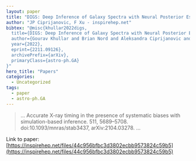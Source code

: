 ```yaml
---
layout: paper
title: "DIGS: Deep Inference of Galaxy Spectra with Neural Posterior Estimation"
author: "JP Ciprijanovic, F Xu - inspirehep.net"
bibtex: "@misc{khullar2022digs,
  title={DIGS: Deep Inference of Galaxy Spectra with Neural Posterior Estimation}, 
  author={Gourav Khullar and Brian Nord and Aleksandra Ciprijanovic and Jason Poh and Fei Xu},
  year={2022},
  eprint={2211.09126},
  archivePrefix={arXiv},
  primaryClass={astro-ph.GA}
}"
hero_title: "Papers"
categories:
  - Uncategorized
tags:
  - paper
  - astro-ph.GA
---
```

>… Accurate X-ray timing in the presence of systematic biases with simulation-based inference. 511, 5689–5708. doi:10.1093/mnras/stab3437, arXiv:2104.03278. …

Link to paper: [https://inspirehep.net/files/44c956bfbc3d3802ecbb9573824c59b5](https://inspirehep.net/files/44c956bfbc3d3802ecbb9573824c59b5)



